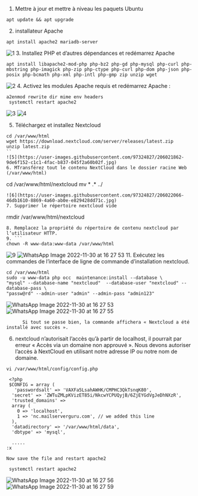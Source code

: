 1. Mettre à jour et mettre à niveau les paquets Ubuntu
 ```
 apt update && apt upgrade
 ```
 2. installateur Apache
 ```
 apt install apache2 mariadb-server 
 ```
![1](https://user-images.githubusercontent.com/97324827/206020941-2a5013bd-b857-4134-8e5d-ff4da05165f2.jpg)
3. Installez PHP et d’autres dépendances et redémarrez Apache
```
apt install libapache2-mod-php php-bz2 php-gd php-mysql php-curl php-mbstring php-imagick php-zip php-ctype php-curl php-dom php-json php-posix php-bcmath php-xml php-intl php-gmp zip unzip wget
```
![2](https://user-images.githubusercontent.com/97324827/206021283-6f10a9bd-e8b8-4815-adea-5dc371ab9611.jpg)
4. Activez les modules Apache requis et redémarrez Apache :
```
a2enmod rewrite dir mime env headers
 systemctl restart apache2
 ```
![3](https://user-images.githubusercontent.com/97324827/206021554-87f4bf3a-7777-4799-bac2-73e060348ce1.jpg)
![4](https://user-images.githubusercontent.com/97324827/206021902-ca0c0a73-6d07-4ac0-a37d-cb6306ad7696.jpg)

5. Téléchargez et installez Nextcloud
```
cd /var/www/html
wget https://download.nextcloud.com/server/releases/latest.zip
unzip latest.zip
``
![5](https://user-images.githubusercontent.com/97324827/206021862-9de6f152-c1c1-4fac-b837-045f2a60b02f.jpg)
6. MTransférez tout le contenu NextCloud dans le dossier racine Web (/var/www/html)
```
cd /var/www/html/nextcloud
mv * .* ../
```
![6](https://user-images.githubusercontent.com/97324827/206022066-46db1610-8869-4a60-ab0e-e829428dd71c.jpg)
7. Supprimer le répertoire nextcloud vide
```
rmdir /var/www/html/nextcloud
```
8. Remplacez la propriété du répertoire de contenu nextcloud par l’utilisateur HTTP.
9. ```
chown -R www-data:www-data /var/www/html
```
![9](https://user-images.githubusercontent.com/97324827/206022455-026ddaa8-a6db-4fab-b63a-63510ec5b8dd.jpg)
![WhatsApp Image 2022-11-30 at 16 27 53](https://user-images.githubusercontent.com/97324827/206022457-8d371842-95b2-44e8-8b08-c2e96ec38f73.jpg)
11. Exécutez les commandes de l’interface de ligne de commande d’installation nextcloud.
```
cd /var/www/html
sudo -u www-data php occ  maintenance:install --database \
"mysql" --database-name "nextcloud"  --database-user "nextcloud" --database-pass \
"passw@rd" --admin-user "admin" --admin-pass "admin123"
```
![WhatsApp Image 2022-11-30 at 16 27 53](https://user-images.githubusercontent.com/97324827/206022601-c6cc1298-5d25-4bc3-ba3c-a664585798e3.jpg)
![WhatsApp Image 2022-11-30 at 16 27 55](https://user-images.githubusercontent.com/97324827/206022602-c501b08d-a2f4-43ce-aef9-344dd93ab812.jpg)
          
          Si tout se passe bien, la commande affichera « Nextcloud a été installé avec succès ».

6. nextcloud n’autorisait l’accès qu’à partir de localhost, il pourrait par erreur « Accès via un domaine non approuvé ». Nous devons autoriser l’accès à NextCloud en utilisant notre adresse IP ou notre nom de domaine.

```
vi /var/www/html/config/config.php

 <?php
 $CONFIG = array (
   'passwordsalt' => 'VAXFa5LsahAWHK/CMPHC3QkTsnqK80',
  'secret' => 'ZWTuZMLpKVizET85i/NkcwYCPUQyjB/6ZjEYGdVgJeDhNXzR',
  'trusted_domains' =>
  array (
    0 => 'localhost',
    1 => 'nc.mailserverguru.com', // we added this line
  ),
  'datadirectory' => '/var/www/html/data',
  'dbtype' => 'mysql',

  .....
:x

Now save the file and restart apache2

 systemctl restart apache2
```


![WhatsApp Image 2022-11-30 at 16 27 56](https://user-images.githubusercontent.com/97324827/206024177-97654b6a-5b02-4eab-bac0-9b0f57628173.jpg)
![WhatsApp Image 2022-11-30 at 16 27 59](https://user-images.githubusercontent.com/97324827/206024510-4a24415a-28f7-43a1-b387-06268f3f559e.jpg)


